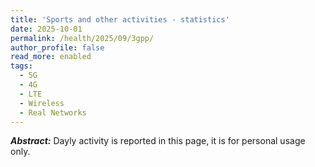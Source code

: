 ```yaml
---
title: 'Sports and other activities - statistics'
date: 2025-10-01
permalink: /health/2025/09/3gpp/
author_profile: false
read_more: enabled
tags:
  - 5G
  - 4G
  - LTE
  - Wireless
  - Real Networks
---
```


***Abstract:*** Dayly activity is reported in this page, it is for personal usage only.

<html>
<script src="https://cdnjs.cloudflare.com/ajax/libs/Chart.js/2.5.0/Chart.min.js"></script>
<body>
<canvas id="myChart" style="width:100%;max-width:600px"></canvas>

<script>
const xValues = [1,2,3,4,5,6,7,8,9,10,11,12,13,14,15,16,17,18,19.20,21,22,23,24,25,26,27,28];

new Chart("myChart", {
  type: "line",
  data: {
    labels: xValues,
    datasets: [{ 
      data: [0,1,0,0,0,0,0,0,0,1,0,0,0,0,0,0,0,0,0,0,0,0,0,0,0,0,0,0],
      borderColor: "red",
	  label: "cross-country",
      fill: false
    }, { 
      data: [0,0.5,0,0,0,0,0,0,0,0.5,0,0,0,0,0,0,0,0,0,0,0,0,0,0,0,0,0,0],
      borderColor: "green",
	  label: "swimming",
      fill: false
    }, { 
      data: [0,0.1,0,0,0,0,0,0,0,2,0,0,0,0,0,0,0,0,0,0,0,0,0,0,0,0,0,0],
      borderColor: "blue",
	  label: "Gym",
      fill: false
    }, { 
      data: [0,1.6,1.6,1.6,1.6,1.6,1.6,1.6,1.6,5.11,5.11,5.11,5.11,5.11,5.11,5.11,5.11,5.11,5.11,5.11,5.11,5.11,5.11,5.11,5.11,5.11,5.11,5.11],
      borderColor: "black",
	  label: "Acculative of all activities ",
      fill: false
	  }]
  },
  options: {
    legend: {display: true}
  }
});
</script>

</body>
</html>


<html lang="es">
<head>
    <meta charset="UTF-8">
    <title>Gráfico de Barras con Chart.js</title>
    <script src="https://code.jquery.com/jquery-3.6.0.min.js"></script>
    <script src="https://cdn.jsdelivr.net/npm/chart.js"></script>
</head>
<body>
    <canvas id="myChart" width="400" height="200"></canvas>
	
	
<script>
$(document).ready(function() {

    // Cargar el archivo de texto
    $.get('datos.txt', function(data) {
	
        // Procesar los datos del archivo de texto
        let lineas = data.split('\n');
        let etiquetas = [];
        let valores = [];

        lineas.forEach(function(linea) {
            let partes = linea.split(',');
            if (partes.length === 2) {
                etiquetas.push(partes[0]);
                valores.push(parseInt(partes[1]));
            }
        });
		

        // Crear el gráfico de barras
        let ctx = document.getElementById('myChart').getContext('2d');
        let myChart = new Chart(ctx, {
            type: 'bar',
            data: {
                labels: etiquetas,
                datasets: [{
                    label: 'Datos de ejemplo',
                    data: valores,
                    backgroundColor: 'rgba(75, 192, 192, 0.2)',
                    borderColor: 'rgba(75, 192, 192, 1)',
                    borderWidth: 1
                }]
            },
            options: {
                scales: {
                    y: {
                        beginAtZero: true
                    }
                }
            }
        });
		
		
    });
	
 	
});	
	
</script>
</body>
</html>

